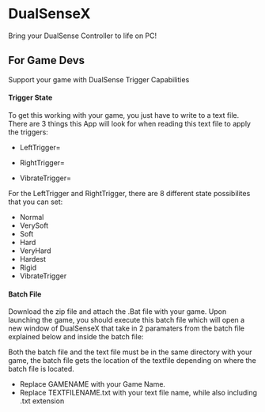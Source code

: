 # DualSenseX

Bring your DualSense Controller to life on PC!



## For Game Devs

Support your game with DualSense Trigger Capabilities

#### Trigger State
To get this working with your game, you just have to write to a text file.
There are 3 things this App will look for when reading this text file to apply the triggers:

- LeftTrigger=

- RightTrigger=

- VibrateTrigger=

For the LeftTrigger and RightTrigger, there are 8 different state possibilites that you can set:
- Normal
- VerySoft
- Soft
- Hard
- VeryHard
- Hardest
- Rigid
- VibrateTrigger

#### Batch File
Download the zip file and attach the .Bat file with your game.
Upon launching the game, you should execute this batch file which will open a new window
of DualSenseX that take in 2 paramaters from the batch file explained below and inside the batch file:

Both the batch file and the text file must be in the same directory with your game, the batch file gets the location of the 
textfile depending on where the batch file is located.

- Replace GAMENAME with your Game Name.
- Replace TEXTFILENAME.txt with your text file name, while also including .txt extension

